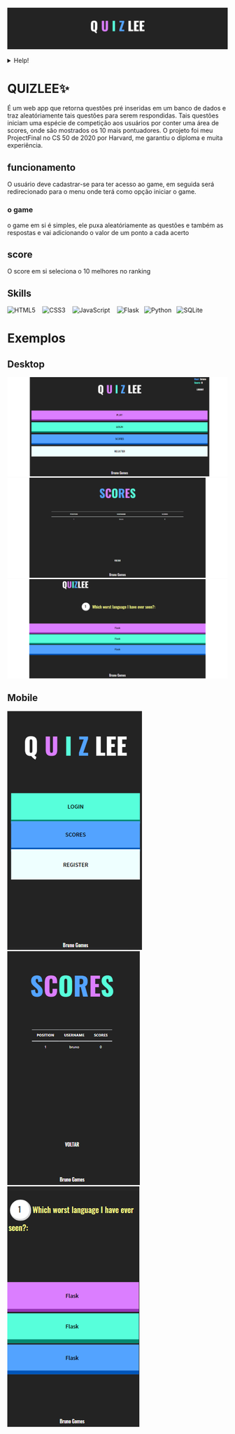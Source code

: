 
![Screenshot](screenshot.png)
<details>
  <summary> Help! </summary>
  
Eu não consegui fazer deploy da aplicação fora do ambiente CS50, se alguém por ventura souber como deiblar isso, peço que ajude, o ambiente era https://ide.cs50.io/
e um dos imports como do trecho "from cs50 import SQL" deu erro assim como do flask_session quando tentei fazer deploy pelo https://www.pythonanywhere.com.

</details>
  
# QUIZLEE✨
<p> É um web app que retorna questões pré inseridas em um banco de dados e traz aleatóriamente tais questões para serem respondidas. Tais questões iniciam uma espécie de competição aos usuários por conter uma área de scores, onde são mostrados os 10 mais pontuadores. O projeto foi meu ProjectFinal no CS 50 de 2020 por Harvard, me garantiu 
o diploma e muita experiência. </p>

## funcionamento
O usuário deve cadastrar-se para ter acesso ao game, em seguida será redirecionado para o menu onde terá como opção iniciar o game.

### o game
o game em si é simples, ele puxa aleatóriamente as questões e também as respostas e vai adicionando o valor de um ponto a cada acerto

## score
O score em si seleciona o 10 melhores no ranking

## Skills

<img src="https://img.shields.io/badge/HTML5-E34F26?style=for-the-badge&logo=html5&logoColor=white" alt="HTML5">&nbsp;
&nbsp;
<img src="https://img.shields.io/badge/CSS3-1572B6?style=for-the-badge&logo=css3&logoColor=white" alt="CSS3">&nbsp;
&nbsp;
<img src="https://img.shields.io/badge/JavaScript-F7DF1E?style=for-the-badge&logo=javascript&logoColor=black" alt="JavaScript">&nbsp;
&nbsp;
<img src="https://img.shields.io/badge/Flask-000000?style=for-the-badge&logo=flask&logoColor=white" alt="Flask">
&nbsp;
<img src="https://img.shields.io/badge/Python-14354C?style=for-the-badge&logo=python&logoColor=white" alt="Python">
&nbsp;
<img src="https://img.shields.io/badge/SQLite-07405E?style=for-the-badge&logo=sqlite&logoColor=white" alt="SQLite">

# Exemplos

## Desktop
![Screenshot](screenshot2.png)
![Screenshot](screenshot4.png)
![Screenshot](screenshot6.png)

## Mobile
![Screenshot](screenshot3.png)
![Screenshot](screenshot5.png)
![Screenshot](screenshot7.png)
